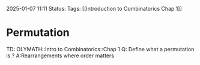 2025-01-07 11:11
Status: 
Tags: [[Introduction to Combinatorics Chap 1]]
# Permutation

TD: OLYMATH::Intro to Combinatorics::Chap 1
Q: Define what a permutation is
?
A:Rearrangements where order matters
<!--ID: 1736248320713-->

